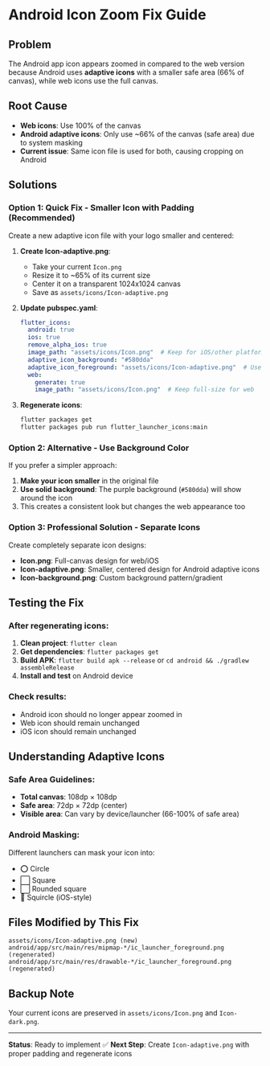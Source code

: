 # Android Icon Zoom Fix Guide

## Problem
The Android app icon appears zoomed in compared to the web version because Android uses **adaptive icons** with a smaller safe area (66% of canvas), while web icons use the full canvas.

## Root Cause
- **Web icons**: Use 100% of the canvas
- **Android adaptive icons**: Only use ~66% of the canvas (safe area) due to system masking
- **Current issue**: Same icon file is used for both, causing cropping on Android

## Solutions

### Option 1: Quick Fix - Smaller Icon with Padding (Recommended)
Create a new adaptive icon file with your logo smaller and centered:

1. **Create Icon-adaptive.png**:
   - Take your current `Icon.png`
   - Resize it to ~65% of its current size
   - Center it on a transparent 1024x1024 canvas
   - Save as `assets/icons/Icon-adaptive.png`

2. **Update pubspec.yaml**:
   ```yaml
   flutter_icons:
     android: true
     ios: true
     remove_alpha_ios: true
     image_path: "assets/icons/Icon.png"  # Keep for iOS/other platforms
     adaptive_icon_background: "#580dda"
     adaptive_icon_foreground: "assets/icons/Icon-adaptive.png"  # Use adaptive version
     web:
       generate: true
       image_path: "assets/icons/Icon.png"  # Keep full-size for web
   ```

3. **Regenerate icons**:
   ```bash
   flutter packages get
   flutter packages pub run flutter_launcher_icons:main
   ```

### Option 2: Alternative - Use Background Color
If you prefer a simpler approach:

1. **Make your icon smaller** in the original file
2. **Use solid background**: The purple background (`#580dda`) will show around the icon
3. This creates a consistent look but changes the web appearance too

### Option 3: Professional Solution - Separate Icons
Create completely separate icon designs:
- **Icon.png**: Full-canvas design for web/iOS
- **Icon-adaptive.png**: Smaller, centered design for Android adaptive icons
- **Icon-background.png**: Custom background pattern/gradient

## Testing the Fix

### After regenerating icons:
1. **Clean project**: `flutter clean`
2. **Get dependencies**: `flutter packages get`
3. **Build APK**: `flutter build apk --release` or `cd android && ./gradlew assembleRelease`
4. **Install and test** on Android device

### Check results:
- Android icon should no longer appear zoomed in
- Web icon should remain unchanged
- iOS icon should remain unchanged

## Understanding Adaptive Icons

### Safe Area Guidelines:
- **Total canvas**: 108dp × 108dp
- **Safe area**: 72dp × 72dp (center)
- **Visible area**: Can vary by device/launcher (66-100% of safe area)

### Android Masking:
Different launchers can mask your icon into:
- ⭕ Circle
- ⬜ Square
- ⬜ Rounded square
- 🔶 Squircle (iOS-style)

## Files Modified by This Fix
```
assets/icons/Icon-adaptive.png (new)
android/app/src/main/res/mipmap-*/ic_launcher_foreground.png (regenerated)
android/app/src/main/res/drawable-*/ic_launcher_foreground.png (regenerated)
```

## Backup Note
Your current icons are preserved in `assets/icons/Icon.png` and `Icon-dark.png`.

---

**Status**: Ready to implement ✅
**Next Step**: Create `Icon-adaptive.png` with proper padding and regenerate icons
